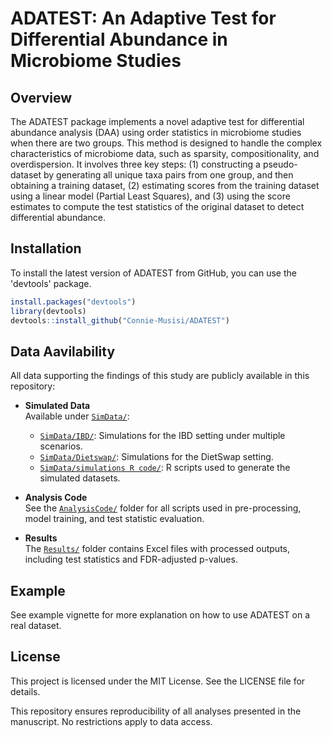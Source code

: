 # ADATEST: An Adaptive Test for Differential Abundance in Microbiome Studies
## Overview
The ADATEST package implements a novel adaptive test for differential abundance analysis (DAA) using order statistics in microbiome studies when there are two groups. This method is designed to handle the complex characteristics of microbiome data, such as sparsity, compositionality, and overdispersion. It involves three key steps: (1) constructing a pseudo-dataset by generating all unique taxa pairs from one group, and then obtaining a training dataset, (2) estimating scores from the training dataset using a linear model (Partial Least Squares), and (3) using the score estimates to compute the test statistics of the original dataset to detect differential abundance.

## Installation
To install the latest version of ADATEST from GitHub, you can use the 'devtools' package.
```r
install.packages("devtools")
library(devtools)
devtools::install_github("Connie-Musisi/ADATEST")
```

## Data Aavilability
All data supporting the findings of this study are publicly available in this repository:

- **Simulated Data**  
  Available under [`SimData/`](./SimData):
  - [`SimData/IBD/`](./SimData/IBD): Simulations for the IBD setting under multiple scenarios.
  - [`SimData/Dietswap/`](./SimData/Dietswap): Simulations for the DietSwap setting.
  - [`SimData/simulations R code/`](./SimData/simulations%20R%20code): R scripts used to generate the simulated datasets.

- **Analysis Code**  
  See the [`AnalysisCode/`](./AnalysisCode) folder for all scripts used in pre-processing, model training, and test statistic evaluation.

- **Results**  
  The [`Results/`](./Results) folder contains Excel files with processed outputs, including test statistics and FDR-adjusted p-values.

## Example
See example vignette for more explanation on how to use ADATEST on a real dataset.

## License
This project is licensed under the MIT License. See the LICENSE file for details.



This repository ensures reproducibility of all analyses presented in the manuscript. No restrictions apply to data access.

